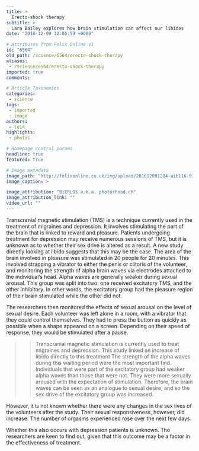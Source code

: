 ```yaml
---
title: >
  Erecto-shock therapy
subtitle: >
  Lara Bailey explores how brain stimulation can affect our libidos
date: "2016-12-09 12:05:59 +0000"

# Attributes from Felix Online V1
id: "6564"
old_path: /science/6564/erecto-shock-therapy
aliases:
 - /science/6564/erecto-shock-therapy
imported: true
comments:

# Article Taxonomies
categories:
 - science
tags:
 - imported
 - image
authors:
 - le14
highlights:
 - photos

# Homepage control params
headline: true
featured: true

# Image metadata
image_path: "http://felixonline.co.uk/img/upload/201612091204-aib116-9163839223_a0527f5cc3_b.jpg"
image_caption: >

image_attribution: "BiERLOS a.k.a. photörhead.ch"
image_attribution_link: ""
video_url: ""
---
```


Transcranial magnetic stimulation (TMS) is a technique currently used in the treatment of migraines and depression. It involves stimulating the part of the brain that is linked to reward and pleasure. Patients undergoing treatment for depression may receive numerous sessions of TMS, but it is unknown as to whether their sex drive is altered as a result.
A new study directly looking at libido suggests that this may be the case. The area of the brain involved in pleasure was stimulated in 20 people for 20 minutes. This involved strapping a vibrator to either the penis or clitoris of the volunteer, and monitoring the strength of alpha brain waves via electrodes attached to the individual’s head. Alpha waves are generally weaker during sexual arousal. This group was split into two: one received excitatory TMS, and the other inhibitory. In other words, the excitatory group had the pleasure region of their brain stimulated while the other did not.

The researchers then monitored the effects of sexual arousal on the level of sexual desire. Each volunteer was left alone in a room, with a vibrator that they could control themselves. They had to press the button as quickly as possible when a shape appeared on a screen. Depending on their speed of response, they would be stimulated after a pause.
> > Transcranial magnetic stimulation is currently used to treat migraines and depression. This study linked an increase of libido directly to this treatment
The strength of the alpha waves during this waiting period were the most important find. Individuals that were part of the excitatory group had weaker alpha waves than those that were not. They were more sexually aroused with the expectation of stimulation. Therefore, the brain waves can be seen as an analogue to sexual desire, and so the sex drive of the excitatory group was increased.

However, it is not known whether there were any changes in the sex lives of the volunteers after the study. Their sexual responsiveness, however, did increase. The number of orgasms experienced rose over the next few days.

Whether this also occurs with depression patients is unknown. The researchers are keen to find out, given that this outcome may be a factor in the effectiveness of treatment.
